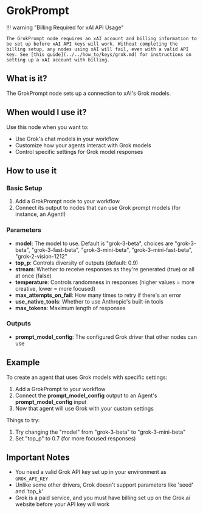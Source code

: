# GrokPrompt

!!! warning "Billing Required for xAI API Usage"

    The GrokPrompt node requires an xAI account and billing information to be set up before xAI API keys will work. Without completing the billing setup, any nodes using xAI will fail, even with a valid API key. See [this guide](../../how_to/keys/grok.md) for instructions on setting up a xAI account with billing.

## What is it?

The GrokPrompt node sets up a connection to xAI's Grok models.

## When would I use it?

Use this node when you want to:

- Use Grok's chat models in your workflow
- Customize how your agents interact with Grok models
- Control specific settings for Grok model responses

## How to use it

### Basic Setup

1. Add a GrokPrompt node to your workflow
1. Connect its output to nodes that can use Grok prompt models (for instance, an Agent!)

### Parameters

- **model**: The model to use. Default is "grok-3-beta", choices are "grok-3-beta", "grok-3-fast-beta", "grok-3-mini-beta", "grok-3-mini-fast-beta", "grok-2-vision-1212"
- **top_p**: Controls diversity of outputs (default: 0.9)
- **stream**: Whether to receive responses as they're generated (true) or all at once (false)
- **temperature**: Controls randomness in responses (higher values = more creative, lower = more focused)
- **max_attempts_on_fail**: How many times to retry if there's an error
- **use_native_tools**: Whether to use Anthropic's built-in tools
- **max_tokens**: Maximum length of responses

### Outputs

- **prompt_model_config**: The configured Grok driver that other nodes can use

## Example

To create an agent that uses Grok models with specific settings:

1. Add a GrokPrompt to your workflow
1. Connect the **prompt_model_config** output to an Agent's **prompt_model_config** input
1. Now that agent will use Grok with your custom settings

Things to try:

1. Try changing the "model" from "grok-3-beta" to "grok-3-mini-beta"
1. Set "top_p" to 0.7 (for more focused responses)

## Important Notes

- You need a valid Grok API key set up in your environment as `GROK_API_KEY`
- Unlike some other drivers, Grok doesn't support parameters like 'seed' and 'top_k'
- Grok is a paid service, and you must have billing set up on the Grok.ai website before your API key will work

